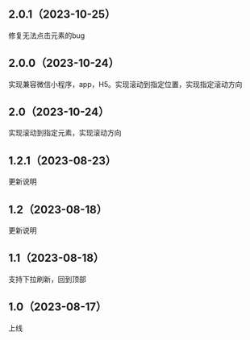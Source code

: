 ## 2.0.1（2023-10-25）
修复无法点击元素的bug
## 2.0.0（2023-10-24）
实现兼容微信小程序，app，H5。实现滚动到指定位置，实现指定滚动方向
## 2.0（2023-10-24）
实现滚动到指定元素，实现滚动方向
## 1.2.1（2023-08-23）
更新说明
## 1.2（2023-08-18）
更新说明
## 1.1（2023-08-18）
支持下拉刷新，回到顶部
## 1.0（2023-08-17）
上线
